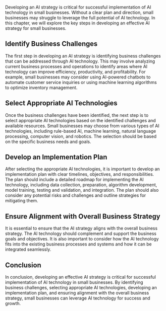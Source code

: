 
Developing an AI strategy is critical for successful implementation of AI technology in small businesses. Without a clear plan and direction, small businesses may struggle to leverage the full potential of AI technology. In this chapter, we will explore the key steps in developing an effective AI strategy for small businesses.

Identify Business Challenges
----------------------------

The first step in developing an AI strategy is identifying business challenges that can be addressed through AI technology. This may involve analyzing current business processes and operations to identify areas where AI technology can improve efficiency, productivity, and profitability. For example, small businesses may consider using AI-powered chatbots to automate customer service inquiries or using machine learning algorithms to optimize inventory management.

Select Appropriate AI Technologies
----------------------------------

Once the business challenges have been identified, the next step is to select appropriate AI technologies based on the identified challenges and available resources. Small businesses may choose from various types of AI technologies, including rule-based AI, machine learning, natural language processing, computer vision, and robotics. The selection should be based on the specific business needs and goals.

Develop an Implementation Plan
------------------------------

After selecting the appropriate AI technologies, it is important to develop an implementation plan with clear timelines, objectives, and responsibilities. The plan should include a detailed roadmap for implementing the AI technology, including data collection, preparation, algorithm development, model training, testing and validation, and integration. The plan should also consider any potential risks and challenges and outline strategies for mitigating them.

Ensure Alignment with Overall Business Strategy
-----------------------------------------------

It is essential to ensure that the AI strategy aligns with the overall business strategy. The AI technology should complement and support the business goals and objectives. It is also important to consider how the AI technology fits into the existing business processes and systems and how it can be integrated seamlessly.

Conclusion
----------

In conclusion, developing an effective AI strategy is critical for successful implementation of AI technology in small businesses. By identifying business challenges, selecting appropriate AI technologies, developing an implementation plan, and ensuring alignment with the overall business strategy, small businesses can leverage AI technology for success and growth.

